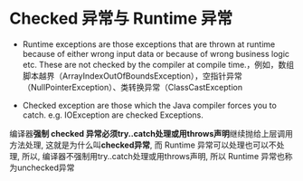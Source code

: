 # Checked 异常与 Runtime 异常


* Runtime exceptions are those exceptions that are thrown at runtime because of either wrong input data or because of wrong business logic etc. These are not checked by the compiler at compile time.，例如，数组脚本越界（ArrayIndexOutOfBoundsException），空指针异常（NullPointerException）、类转换异常（ClassCastException

* Checked exception are those which the Java compiler forces you to catch. e.g. IOException are checked Exceptions.

编译器**强制 checked 异常必须try..catch处理或用throws声明**继续抛给上层调用方法处理,
这就是为什么叫**checked异常**,
而 Runtime 异常可以处理也可以不处理,
所以,
编译器不强制用try..catch处理或用throws声明,
所以 Runtime 异常也称为unchecked异常

